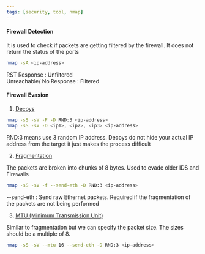 ```yaml
---
tags: [security, tool, nmap]
---
```


#### Firewall Detection

It is used to check if packets are getting filtered by the firewall. It does not return the status of the ports

````bash
nmap -sA <ip-address>
````

RST Response : Unfiltered  
Unreachable/ No Response : Filtered

#### Firewall Evasion

1. <u>Decoys</u>

````bash
nmap -sS -sV -F -D RND:3 <ip-address>
nmap -sS -sV -D <ip1>, <ip2>, <ip3> <ip-address>
````

RND:3 means use 3 random IP address. Decoys do not hide your actual IP address from the target it just makes the process difficult

2. <u>Fragmentation</u>

The packets are broken into chunks of 8 bytes. Used to evade older IDS and Firewalls

````bash
nmap -sS -sV -f --send-eth -D RND:3 <ip-address>
````

--send-eth : Send raw Ethernet packets. Required if the fragmentation of the packets are not being performed

3. <u>MTU (Minimum Transmission Unit)</u>

Similar to fragmentation but we can specify the packet size. The sizes should be a multiple of 8.

````bash
nmap -sS -sV --mtu 16 --send-eth -D RND:3 <ip-address>
````
